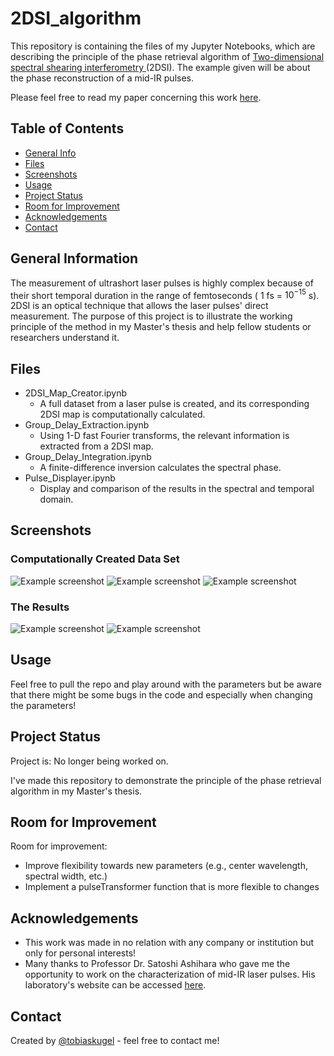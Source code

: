 # 2DSI_algorithm
This repository is containing the files of my Jupyter Notebooks, which are describing the principle of the phase retrieval algorithm of <a href="https://opg.optica.org/ol/abstract.cfm?uri=ol-31-13-2063">Two-dimensional spectral shearing interferometry </a> (2DSI). The example given will be about the phase reconstruction of a mid-IR pulses.

Please feel free to read my paper concerning this work <a href="https://opg.optica.org/ao/abstract.cfm?uri=ao-61-4-1076">here</a>.
## Table of Contents
* [General Info](#general-information)
* [Files](#technologies-used)
* [Screenshots](#screenshots)
* [Usage](#usage)
* [Project Status](#project-status)
* [Room for Improvement](#room-for-improvement)
* [Acknowledgements](#acknowledgements)
* [Contact](#contact)
<!-- * [License](#license) -->


## General Information
The measurement of ultrashort laser pulses is highly complex because of their short temporal duration in the range of femtoseconds ( $1$ fs = $10^{-15}$ s). 2DSI is an optical technique that allows the laser pulses' direct measurement.
The purpose of this project is to illustrate the working principle of the method in my Master's thesis and help fellow students or researchers understand it.

## Files
* 2DSI_Map_Creator.ipynb
    * A full dataset from a laser pulse is created, and its corresponding 2DSI map is computationally calculated.
* Group_Delay_Extraction.ipynb
    * Using 1-D fast Fourier transforms, the relevant information is extracted from a 2DSI map.
* Group_Delay_Integration.ipynb
    * A finite-difference inversion calculates the spectral phase.
* Pulse_Displayer.ipynb
    * Display and comparison of the results in the spectral and temporal domain.


## Screenshots
### Computationally Created Data Set
![Example screenshot](./Screenshots/CrZnSlaserpulse_1.png)
![Example screenshot](./Screenshots/SpectrallyShearedPulses_1.png)
![Example screenshot](./Screenshots/2DSImap_1.png)
### The Results
![Example screenshot](./Screenshots/PhaseRetrievalResult_1.png)
![Example screenshot](./Screenshots/PhaseRetrievalResultTime_1.png)

## Usage
Feel free to pull the repo and play around with the parameters but be aware that there might be some bugs in the code and especially when changing the parameters!

## Project Status
Project is: No longer being worked on.

I've made this repository to demonstrate the principle of the phase retrieval algorithm in my Master's thesis.


## Room for Improvement
Room for improvement:
- Improve flexibility towards new parameters (e.g., center wavelength, spectral width, etc.)
- Implement a pulseTransformer function that is more flexible to changes


## Acknowledgements
- This work was made in no relation with any company or institution but only for personal interests!
- Many thanks to Professor Dr. Satoshi Ashihara who gave me the opportunity to work on the characterization of mid-IR laser pulses. His laboratory's website can be accessed <a href="http://www.ashihara.iis.u-tokyo.ac.jp/wordpress/">here</a>.

## Contact
Created by [@tobiaskugel](https://www.tobiaskugel.com/) - feel free to contact me!